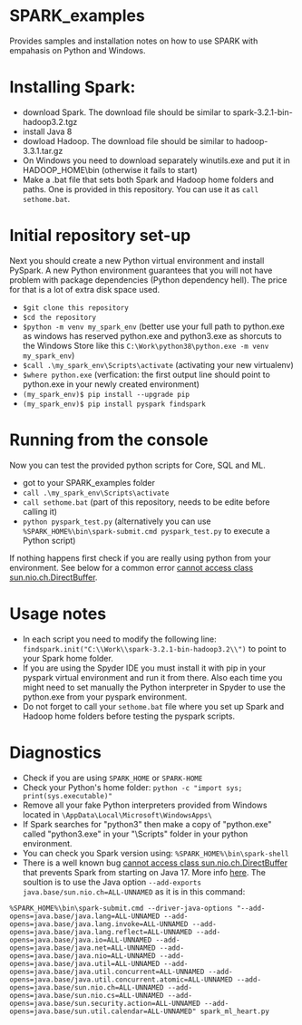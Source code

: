 # SPARK_examples
Provides samples and installation notes on how to use SPARK with empahasis on Python and Windows.

# Installing Spark:
* download Spark. The download file should be similar to spark-3.2.1-bin-hadoop3.2.tgz
* install Java 8
* dowload Hadoop. The download file should be similar to hadoop-3.3.1.tar.gz
* On Windows you need to download separately winutils.exe and put it in HADOOP_HOME\bin (otherwise it fails to start)
* Make a .bat file that sets both Spark and Hadoop home folders and paths. One is provided in this repository. You can use it as `call sethome.bat`.

# Initial repository set-up

Next you should create a new Python virtual environment and install PySpark.
A new Python environment guarantees that you will not have problem with package dependencies (Python dependency hell). The price for that is a lot of extra disk space used.

* `$git clone this repository`
* `$cd the repository` 
* `$python -m venv my_spark_env` (better use your full path to python.exe as windows has reserved python.exe and python3.exe as shorcuts to the Windows Store like this `C:\Work\python38\python.exe -m venv my_spark_env`)
* `$call .\my_spark_env\Scripts\activate` (activating your new virtualenv)
* `$where python.exe` (verfication: the first output line should point to python.exe in your newly created environment)
* `(my_spark_env)$ pip install --upgrade pip`
* `(my_spark_env)$ pip install pyspark findspark`

# Running from the console
Now you can test the provided python scripts for Core, SQL and ML. 

* got to your SPARK_examples folder
* `call .\my_spark_env\Scripts\activate`
* `call sethome.bat` (part of this repository, needs to be edite before calling it)
* `python pyspark_test.py` (alternatively you can use `%SPARK_HOME%\bin\spark-submit.cmd pyspark_test.py` to execute a Python script)

If nothing happens first check if you are really using python from your environment. See below for a common error [cannot access class sun.nio.ch.DirectBuffer](https://stackoverflow.com/questions/73465937/apache-spark-3-3-0-breaks-on-java-17-with-cannot-access-class-sun-nio-ch-direct).

# Usage notes
* In each script you need to modify the following line: `findspark.init("C:\\Work\\spark-3.2.1-bin-hadoop3.2\\")` to point to your Spark home folder.
* If you are using the Spyder IDE you must install it with pip in your pyspark virtual environment and run it from there. Also each time you might need to set manually the Python interpreter in Spyder to use the python.exe from your pyspark environment.
* Do not forget to call your `sethome.bat` file where you set up Spark and Hadoop home folders before testing the pyspark scripts. 

# Diagnostics
* Check if you are using `SPARK_HOME` or `SPARK-HOME`
* Check your Python's home folder: `python -c "import sys; print(sys.executable)"`
* Remove all your fake Python interpreters provided from Windows located in  `\AppData\Local\Microsoft\WindowsApps\`
* If Spark searches for "python3" then make a copy of "python.exe" called "python3.exe" in your "\Scripts" folder in your python environment.
* You can check you Spark version using: `%SPARK_HOME%\bin\spark-shell`
* There is a well known bug [cannot access class sun.nio.ch.DirectBuffer](https://stackoverflow.com/questions/73465937/apache-spark-3-3-0-breaks-on-java-17-with-cannot-access-class-sun-nio-ch-direct) that prevents Spark from starting on Java 17. More info [here](https://stackoverflow.com/questions/72724816/running-unit-tests-with-spark-3-3-0-on-java-17-fails-with-illegalaccesserror-cl). The soultion is to use the Java option `--add-exports java.base/sun.nio.ch=ALL-UNNAMED` as it is in this command: 

`
%SPARK_HOME%\bin\spark-submit.cmd --driver-java-options "--add-opens=java.base/java.lang=ALL-UNNAMED --add-opens=java.base/java.lang.invoke=ALL-UNNAMED --add-opens=java.base/java.lang.reflect=ALL-UNNAMED --add-opens=java.base/java.io=ALL-UNNAMED --add-opens=java.base/java.net=ALL-UNNAMED --add-opens=java.base/java.nio=ALL-UNNAMED --add-opens=java.base/java.util=ALL-UNNAMED --add-opens=java.base/java.util.concurrent=ALL-UNNAMED --add-opens=java.base/java.util.concurrent.atomic=ALL-UNNAMED --add-opens=java.base/sun.nio.ch=ALL-UNNAMED --add-opens=java.base/sun.nio.cs=ALL-UNNAMED --add-opens=java.base/sun.security.action=ALL-UNNAMED --add-opens=java.base/sun.util.calendar=ALL-UNNAMED" spark_ml_heart.py
`








